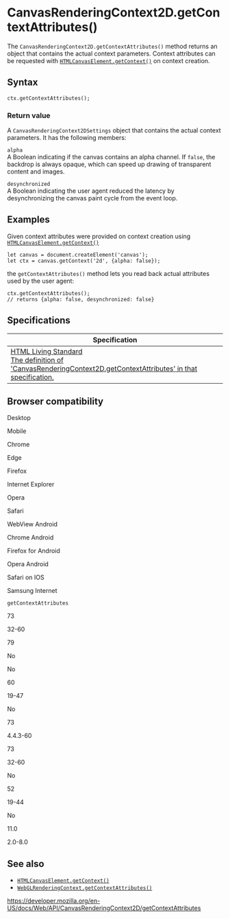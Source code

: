 # CanvasRenderingContext2D.getContextAttributes()

The `CanvasRenderingContext2D.getContextAttributes()` method returns an object that contains the actual context parameters. Context attributes can be requested with [`HTMLCanvasElement.getContext()`](../htmlcanvaselement/getcontext) on context creation.

## Syntax

    ctx.getContextAttributes();

### Return value

A `CanvasRenderingContext2DSettings` object that contains the actual context parameters. It has the following members:

`alpha`  
A Boolean indicating if the canvas contains an alpha channel. If `false`, the backdrop is always opaque, which can speed up drawing of transparent content and images.

`desynchronized`  
A Boolean indicating the user agent reduced the latency by desynchronizing the canvas paint cycle from the event loop.

## Examples

Given context attributes were provided on context creation using [`HTMLCanvasElement.getContext()`](../htmlcanvaselement/getcontext)

    let canvas = document.createElement('canvas');
    let ctx = canvas.getContext('2d', {alpha: false});

the `getContextAttributes()` method lets you read back actual attributes used by the user agent:

    ctx.getContextAttributes();
    // returns {alpha: false, desynchronized: false}

## Specifications

<table><thead><tr class="header"><th>Specification</th></tr></thead><tbody><tr class="odd"><td><a href="https://html.spec.whatwg.org/multipage/#dom-context-2d-canvas-getcontextattributes">HTML Living Standard<br />
<span class="small">The definition of 'CanvasRenderingContext2D.getContextAttributes' in that specification.</span></a></td></tr></tbody></table>

## Browser compatibility

Desktop

Mobile

Chrome

Edge

Firefox

Internet Explorer

Opera

Safari

WebView Android

Chrome Android

Firefox for Android

Opera Android

Safari on IOS

Samsung Internet

`getContextAttributes`

73

32-60

79

No

No

60

19-47

No

73

4.4.3-60

73

32-60

No

52

19-44

No

11.0

2.0-8.0

## See also

- [`HTMLCanvasElement.getContext()`](../htmlcanvaselement/getcontext)
- [`WebGLRenderingContext.getContextAttributes()`](../webglrenderingcontext/getcontextattributes)

<a href="https://developer.mozilla.org/en-US/docs/Web/API/CanvasRenderingContext2D/getContextAttributes" class="_attribution-link">https://developer.mozilla.org/en-US/docs/Web/API/CanvasRenderingContext2D/getContextAttributes</a>
